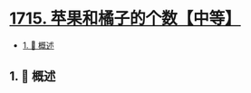 # [1715. 苹果和橘子的个数【中等】](https://github.com/Tdahuyou/TNotes.leetcode/tree/main/notes/1715.%20%E8%8B%B9%E6%9E%9C%E5%92%8C%E6%A9%98%E5%AD%90%E7%9A%84%E4%B8%AA%E6%95%B0%E3%80%90%E4%B8%AD%E7%AD%89%E3%80%91)

<!-- region:toc -->

- [1. 📝 概述](#1--概述)

<!-- endregion:toc -->

## 1. 📝 概述
